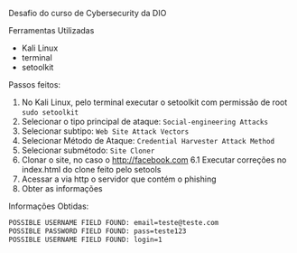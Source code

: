 Desafio do curso de Cybersecurity da DIO 

Ferramentas Utilizadas
- Kali Linux
- terminal
- setoolkit

Passos feitos: 
1. No Kali Linux, pelo terminal executar o setoolkit com permissão de root
    `sudo setoolkit`
2. Selecionar o tipo principal de ataque: `Social-engineering Attacks`
3. Selecionar subtipo: `Web Site Attack Vectors`
4. Selecionar Método de Ataque: `Credential Harvester Attack Method`
5. Selecionar submétodo: `Site Cloner`
6. Clonar o site, no caso o http://facebook.com
6.1 Executar correções no index.html do clone feito pelo setools
7. Acessar a via http o servidor que contém o phishing
8. Obter as informações

Informações Obtidas: 
 ```bash
POSSIBLE USERNAME FIELD FOUND: email=teste@teste.com                         
POSSIBLE PASSWORD FIELD FOUND: pass=teste123                                 
POSSIBLE USERNAME FIELD FOUND: login=1
```

